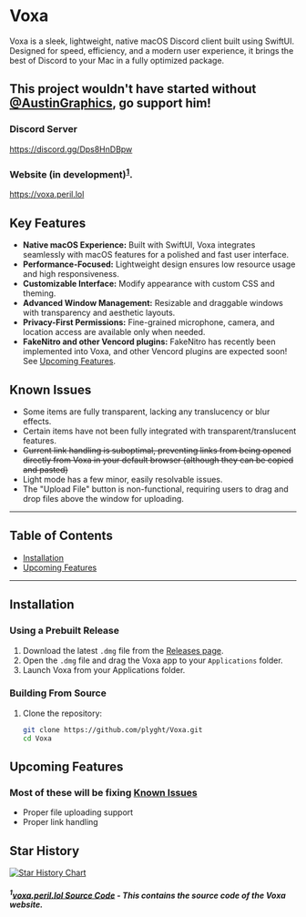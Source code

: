 # Voxa

Voxa is a sleek, lightweight, native macOS Discord client built using SwiftUI. Designed for speed, efficiency, and a modern user experience, it brings the best of Discord to your Mac in a fully optimized package.

## This project wouldn't have started without [@AustinGraphics](https://github.com/AustinGraphics), go support him!

### Discord Server
https://discord.gg/Dps8HnDBpw

### Website (in development)<sup><a href="#1source-code-repository---this-contains-the-source-code-and-related-documentation-for-the-project">1</a></sup>.
https://voxa.peril.lol

## Key Features

- **Native macOS Experience:** Built with SwiftUI, Voxa integrates seamlessly with macOS features for a polished and fast user interface.
- **Performance-Focused:** Lightweight design ensures low resource usage and high responsiveness.
- **Customizable Interface:** Modify appearance with custom CSS and theming.
- **Advanced Window Management:** Resizable and draggable windows with transparency and aesthetic layouts.
- **Privacy-First Permissions:** Fine-grained microphone, camera, and location access are available only when needed.
- **FakeNitro and other Vencord plugins:** FakeNitro has recently been implemented into Voxa, and other Vencord plugins are expected soon! See [Upcoming Features](#upcoming-features).

## Known Issues
- Some items are fully transparent, lacking any translucency or blur effects.
- Certain items have not been fully integrated with transparent/translucent features.
- ~~Current link handling is suboptimal, preventing links from being opened directly from Voxa in your default browser (although they can be copied and pasted)~~
- Light mode has a few minor, easily resolvable issues.
- The "Upload File" button is non-functional, requiring users to drag and drop files above the window for uploading.

---

## Table of Contents

- [Installation](#installation)
- [Upcoming Features](#upcoming-features)

---

## Installation

### Using a Prebuilt Release
1. Download the latest `.dmg` file from the [Releases page](https://github.com/plyght/voxa/releases).
2. Open the `.dmg` file and drag the Voxa app to your `Applications` folder.
3. Launch Voxa from your Applications folder.

### Building From Source
1. Clone the repository:
   ```bash
   git clone https://github.com/plyght/Voxa.git
   cd Voxa

## Upcoming Features
### Most of these will be fixing [Known Issues](#Known-Issues)

- Proper file uploading support
- Proper link handling 


 ## Star History

<a href="https://star-history.com/#plyght/voxa&Date">
 <picture>
   <source media="(prefers-color-scheme: dark)" srcset="https://api.star-history.com/svg?repos=plyght/voxa&type=Date&theme=dark" />
   <source media="(prefers-color-scheme: light)" srcset="https://api.star-history.com/svg?repos=plyght/voxa&type=Date" />
   <img alt="Star History Chart" src="https://api.star-history.com/svg?repos=plyght/voxa&type=Date" />
 </picture>
</a>

##### <sup>1</sup>[voxa.peril.lol Source Code](https://github.com/plyght/voxa.peril.lol) - This contains the source code of the Voxa website.
